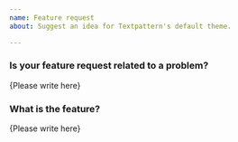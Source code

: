 ```yaml
---
name: Feature request
about: Suggest an idea for Textpattern's default theme.

---
```


### Is your feature request related to a problem?

{Please write here}

### What is the feature?

{Please write here}

